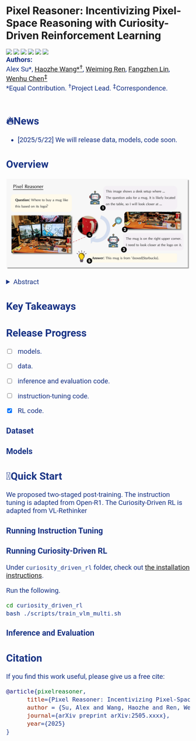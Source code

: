 # Pixel Reasoner: Incentivizing Pixel-Space Reasoning with Curiosity-Driven Reinforcement Learning

<a target="_blank" href="">
<img style="height:22pt" src="https://img.shields.io/badge/-Paper-red?style=flat&logo=arxiv"></a>
<a target="_blank" href="#">
<img style="height:22pt" src="https://img.shields.io/badge/-Code-green?style=flat&logo=github"></a>
<a target="_blank" href="https://tiger-ai-lab.github.io/Pixel-Reasoner/">
<img style="height:22pt" src="https://img.shields.io/badge/-🌐%20Website-blue?style=flat"></a>
<a target="_blank" href="">
<img style="height:22pt" src="https://img.shields.io/badge/-🤗%20Models-red?style=flat"></a>
<a target="_blank" href="">
<img style="height:22pt" src="https://img.shields.io/badge/-🤗%20Dataset-blue?style=flat"></a>
<a target="_blank" href="">
<img style="height:22pt" src="https://img.shields.io/badge/-🤗%20Demo-yellow?style=flat"></a>
<br>


<span style="color:#183385; font-size: 14pt; font-family: Roboto, Helvetica, Arial, Heveltica Neue, sans-serif">
     <b>Authors:</b>
     <div class="name" target="_blank" href="">Alex Su*, 
     <a class="name" target="_blank" href="https://HaozheH3.github.io">Haozhe Wang*<sup>&dagger;</sup></a>, 
     <a class="name" target="_blank" href="https://cs.uwaterloo.ca/~w2ren/">Weiming Ren</a>, 
     <a class="name" target="_blank" href="https://cse.hkust.edu.hk/~flin/">Fangzhen Lin</a>,
     <a class="name" target="_blank" href="https://wenhuchen.github.io/">Wenhu Chen<sup>&Dagger;</sup></a></div>
     <div>*Equal Contribution. 
     <sup>&dagger;</sup>Project Lead. 
     <sup>&Dagger;</sup>Correspondence.</div>
     &nbsp; 
     

## 🔥News

- [2025/5/22] We will release data, models, code soon.


## Overview
![overview](./assets/teaser.png)

<details><summary>Abstract</summary> 
Chain-of-thought reasoning has significantly improved the performance of Large Language Models (LLMs) across various domains. However, this reasoning process has been confined exclusively to textual space, limiting its effectiveness in visually intensive tasks. To address this limitation, we introduce the concept of reasoning in the pixel-space. Within this novel framework, Vision-Language Models (VLMs) are equipped with a suite of visual reasoning operations, such as zoom-in and select-frame. These operations enable VLMs to directly inspect, interrogate, and infer from visual evidences, thereby enhancing reasoning fidelity for visual tasks.
Cultivating such pixel-space reasoning capabilities in VLMs presents notable challenges, including the model's initially imbalanced competence and its reluctance to adopt the newly introduced pixel-space operations. We address these challenges through a two-phase  training approach. The first phase employs instruction tuning on synthesized reasoning traces to familiarize the model with the novel visual operations. Following this, a reinforcement learning (RL) phase leverages a curiosity-driven reward scheme to balance exploration between pixel-space reasoning and textual reasoning. With these visual operations, VLMs can interact with complex visual inputs, such as information-rich images or videos to proactively gather necessary information. We demonstrate that this approach significantly improves VLM performance across diverse visual reasoning benchmarks. Our 7B model, \model, achieves 84\% on V* bench, 74\% on TallyQA-Complex, and 84\% on InfographicsVQA, marking the highest accuracy achieved by any open-source model to date. These results highlight the importance of pixel-space reasoning and the effectiveness of our framework.
</details>

## Key Takeaways


## Release Progress
- [ ] models.
- [ ] data.
- [ ] inference and evaluation code.
- [ ] instruction-tuning code.
- [x] RL code. 


### Dataset

### Models


## 🚀Quick Start
We proposed two-staged post-training. The instruction tuning is adapted from Open-R1. The Curiosity-Driven RL is adapted from VL-Rethinker

### Running Instruction Tuning 

### Running Curiosity-Driven RL
Under `curiosity_driven_rl` folder, check out [the installation instructions](curiosity_driven_rl/installation.md).

Run the following.
```bash
cd curiosity_driven_rl
bash ./scripts/train_vlm_multi.sh
```

### Inference and Evaluation



## Citation
If you find this work useful, please give us a free cite:
```bibtex
@article{pixelreasoner,
      title={Pixel Reasoner: Incentivizing Pixel-Space Reasoning with Curiosity-Driven Reinforcement Learning},
      author = {Su, Alex and Wang, Haozhe and Ren, Weiming and Lin, Fangzhen and Chen, Wenhu},
      journal={arXiv preprint arXiv:2505.xxxx},
      year={2025}
}
```
